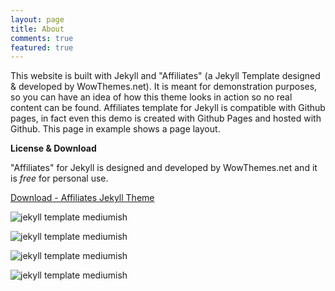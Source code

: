 ```yaml
---
layout: page
title: About
comments: true
featured: true
---
```


This website is built with Jekyll and "Affiliates" (a Jekyll Template designed & developed by WowThemes.net). It is meant for demonstration purposes, so you can have an idea of how this theme looks in action so no real content can be found. Affiliates template for Jekyll is compatible with Github pages, in fact even this demo is created with Github Pages and hosted with Github. This page in example shows a page layout.

**License & Download**

"Affiliates" for Jekyll is designed and developed by WowThemes.net and it is *free* for personal use.

<a href="https://github.com/wowthemesnet/affiliates-jekyll-theme/archive/master.zip" target="_blank">Download - Affiliates Jekyll Theme</a>

![jekyll template mediumish]({{site.baseurl}}/assets/images/theme1.jpg)

![jekyll template mediumish]({{site.baseurl}}/assets/images/theme2.jpg)

![jekyll template mediumish]({{site.baseurl}}/assets/images/theme3.jpg)

![jekyll template mediumish]({{site.baseurl}}/assets/images/theme4.jpg)

